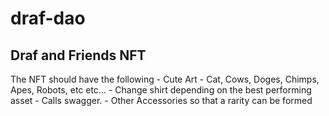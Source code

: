 # draf-dao
## Draf and Friends NFT

The NFT should have the following
    - Cute Art
        - Cat, Cows, Doges, Chimps, Apes, Robots, etc etc...
    - Change shirt depending on the best performing asset
        - Calls swagger.
    - Other Accessories so that a rarity can be formed
